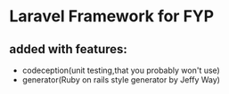 # Laravel Framework for FYP

## added with features:
- codeception(unit testing,that you probably won't use)
- generator(Ruby on rails style generator by Jeffy Way)